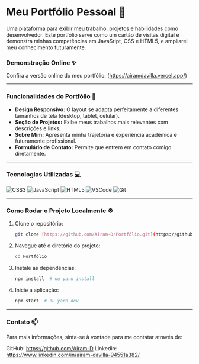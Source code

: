 # Meu Portfólio Pessoal 💼 

Uma plataforma para exibir meu trabalho, projetos e habilidades como desenvolvedor. Este portfólio serve como um cartão de visitas digital e demonstra minhas competências em JavaSript, CSS e HTML5, e ampliarei meu conhecimento futuramente.

### Demonstração Online ✨

Confira a versão online do meu portfólio: (https://airamdavilla.vercel.app/)

---

### Funcionalidades do Portfólio 🚀

* **Design Responsivo:** O layout se adapta perfeitamente a diferentes tamanhos de tela (desktop, tablet, celular).
* **Seção de Projetos:** Exibe meus trabalhos mais relevantes com descrições e links.
* **Sobre Mim:** Apresenta minha trajetória e experiência acadêmica e futuramente profissional.
* **Formulário de Contato:** Permite que entrem em contato comigo diretamente.

---

### Tecnologias Utilizadas 💻

![CSS3](https://img.shields.io/badge/CSS3-1572B6?style=for-the-badge&logo=css3&logoColor=white)
![JavaScript](https://img.shields.io/badge/JavaScript-F7DF1E?style=for-the-badge&logo=javascript&logoColor=black)
![HTML5](https://img.shields.io/badge/HTML5-E34F26?style=for-the-badge&logo=html5&logoColor=white)
![VSCode](https://img.shields.io/badge/VSCode-007ACC?style=for-the-badge&logo=visual-studio-code&logoColor=white)
![Git](https://img.shields.io/badge/Git-F05032?style=for-the-badge&logo=git&logoColor=white)

---

### Como Rodar o Projeto Localmente ⚙️

1.  Clone o repositório:
    ```bash
    git clone [https://github.com/Airam-D/Portfólio.git](https://github.com/Airam-D/Portfólio.git)
    ```
2.  Navegue até o diretório do projeto:
    ```bash
    cd Portfólio
    ```
3.  Instale as dependências:
    ```bash
    npm install  # ou yarn install
    ```
4.  Inicie a aplicação:
    ```bash
    npm start  # ou yarn dev
    ```

---

### Contato 📫

Para mais informações, sinta-se à vontade para me contatar através de: 

GitHub: https://github.com/Airam-D
Linkedin: https://www.linkedin.com/in/airam-davilla-94551a382/
